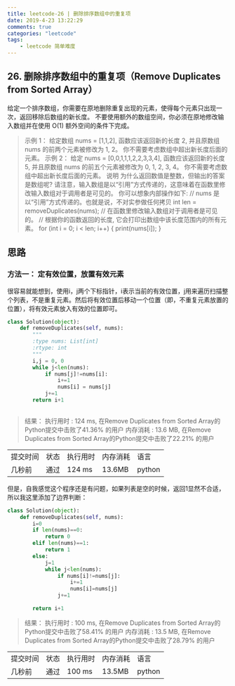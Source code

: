 ```yaml
---
title: leetcode-26 | 删除排序数组中的重复项
date: 2019-4-23 13:22:29
comments: true
categories: "leetcode"
tags: 
    - leetcode 简单难度
---
```

## 26. 删除排序数组中的重复项（Remove Duplicates from Sorted Array）

给定一个排序数组，你需要在原地删除重复出现的元素，使得每个元素只出现一次，返回移除后数组的新长度。
不要使用额外的数组空间，你必须在原地修改输入数组并在使用 O(1) 额外空间的条件下完成。
><span>示例 1：</span>
给定数组 nums = [1,1,2], 
函数应该返回新的长度 2, 并且原数组 nums 的前两个元素被修改为 1, 2。 
你不需要考虑数组中超出新长度后面的元素。
><span>示例 2：</span>
给定 nums = [0,0,1,1,1,2,2,3,3,4],
函数应该返回新的长度 5, 并且原数组 nums 的前五个元素被修改为 0, 1, 2, 3, 4。
你不需要考虑数组中超出新长度后面的元素。
><span>说明</span>
为什么返回数值是整数，但输出的答案是数组呢?
请注意，输入数组是以“引用”方式传递的，这意味着在函数里修改输入数组对于调用者是可见的。
你可以想象内部操作如下:
// nums 是以“引用”方式传递的。也就是说，不对实参做任何拷贝
int len = removeDuplicates(nums);
// 在函数里修改输入数组对于调用者是可见的。
// 根据你的函数返回的长度, 它会打印出数组中该长度范围内的所有元素。
for (int i = 0; i < len; i++) {
    print(nums[i]);
}



## 思路
### 方法一： 定有效位置，放置有效元素
很容易就能想到，使用i，j两个下标指针，i表示当前的有效位置，j用来遍历扫描整个列表，不是重复元素。然后将有效位置后移动一个位置（即，不重复元素放置的位置），将有效元素放入有效的位置即可。

``` python
class Solution(object):
    def removeDuplicates(self, nums):
        """
        :type nums: List[int]
        :rtype: int
        """
        i,j = 0, 0
        while j<len(nums):
            if nums[j]!=nums[i]:
                i+=1
                nums[i] = nums[j]
            j+=1
        return i+1
        
```

><span>结果：</span>
执行用时 : 124 ms, 在Remove Duplicates from Sorted Array的Python提交中击败了41.36% 的用户
内存消耗 : 13.6 MB, 在Remove Duplicates from Sorted Array的Python提交中击败了22.21% 的用户
<table><tr><td>提交时间</td><td>状态</td><td>执行用时</td><td>内存消耗</td><td>语言</td></tr><tr><td>几秒前</td><td>通过</td><td>124 ms</td><td>13.6MB</td><td>python</td></tr></table>
但是，自我感觉这个程序还是有问题，如果列表是空的时候，返回1显然不合适，所以我这里添加了边界判断：

```python
class Solution(object):
    def removeDuplicates(self, nums):
        i=0
        if len(nums)==0: 
            return 0
        elif len(nums)==1:
            return 1
        else:
            j=1
            while j<len(nums):
                if nums[i]!=nums[j]:
                    i+=1
                    nums[i]=nums[j]
                j+=1
                
        return i+1
```
><span>结果：</span>
执行用时 : 100 ms, 在Remove Duplicates from Sorted Array的Python提交中击败了58.41% 的用户
内存消耗 : 13.5 MB, 在Remove Duplicates from Sorted Array的Python提交中击败了28.79% 的用户
<table><tr><td>提交时间</td><td>状态</td><td>执行用时</td><td>内存消耗</td><td>语言</td></tr><tr><td>几秒前</td><td>通过</td><td>100 ms</td><td>13.5MB</td><td>python</td></tr></table>
